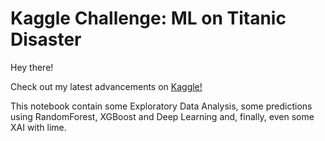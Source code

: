 # Kaggle Challenge: ML on Titanic Disaster

Hey there!

Check out my latest advancements on [Kaggle!](https://www.kaggle.com/code/emiliocimino95/kaggle-titanic-ml-challenge-analysis-xai/notebook)


This notebook contain some Exploratory Data Analysis, some predictions using RandomForest, XGBoost and Deep Learning and, finally, even some XAI with lime.
